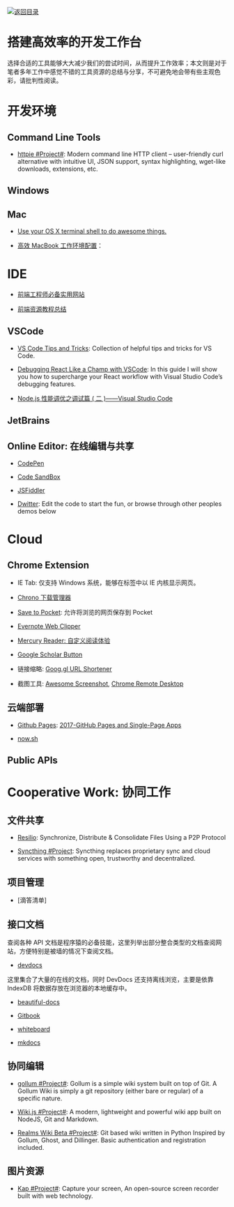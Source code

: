 [![返回目录](https://parg.co/UGo)](https://github.com/wxyyxc1992/Awesome-Reference)

# 搭建高效率的开发工作台

选择合适的工具能够大大减少我们的尝试时间，从而提升工作效率；本文则是对于笔者多年工作中感觉不错的工具资源的总结与分享，不可避免地会带有些主观色彩，请批判性阅读。

# 开发环境

## Command Line Tools

* [httpie #Project#](https://github.com/jakubroztocil/httpie): Modern command line HTTP client – user-friendly curl alternative with intuitive UI, JSON support, syntax highlighting, wget-like downloads, extensions, etc.

## Windows

## Mac

* [Use your OS X terminal shell to do awesome things.](https://github.com/herrbischoff/awesome-osx-command-line)

* [高效 MacBook 工作环境配置](https://zhuanlan.zhihu.com/p/24868436)：

# IDE

* [前端工程师必备实用网站](https://zhuanlan.zhihu.com/p/24513356)

* [前端资源教程总结](https://github.com/jsfront/src/blob/master/qq.md)

## VSCode

* [VS Code Tips and Tricks](https://parg.co/bsk): Collection of helpful tips and tricks for VS Code.

* [Debugging React Like a Champ with VSCode](https://parg.co/Ud5): In this guide I will show you how to supercharge your React workflow with Visual Studio Code’s debugging features.

* [Node.js 性能调优之调试篇 ( 二 )——Visual Studio Code](https://zhuanlan.zhihu.com/p/29554833)

## JetBrains

## Online Editor: 在线编辑与共享

* [CodePen]()

* [Code SandBox]()

* [JSFiddler]()

* [Dwitter](https://www.dwitter.net/): Edit the code to start the fun, or browse through other peoples demos below

# Cloud

## Chrome Extension

* IE Tab: 仅支持 Windows 系统，能够在标签中以 IE 内核显示网页。

* [Chrono 下载管理器](http://6me.us/PFn)

- [Save to Pocket](http://6me.us/Zp5): 允许将浏览的网页保存到 Pocket

* [Evernote Web Clipper](http://6me.us/6ldwK7)

* [Mercury Reader: 自定义阅读体验](http://6me.us/8hOKsH)

- [Google Scholar Button](http://6me.us/wXicA0)

* 链接缩略: [Goog.gl URL Shortener](http://6me.us/vaJuM3)

- 截图工具: [Awesome Screenshot](http://6me.us/lzEw), [Chrome Remote Desktop](http://6me.us/55h)

## 云端部署

* [Github Pages](): [2017-GitHub Pages and Single-Page Apps](https://dev.to/_evansalter/github-pages-and-single-page-apps)

- [now.sh]()

## Public APIs

# Cooperative Work: 协同工作

## 文件共享

* [Resilio](https://www.resilio.com/): Synchronize, Distribute & Consolidate Files Using a P2P Protocol

* [Syncthing #Project](https://syncthing.net/): Syncthing replaces proprietary sync and cloud services with something open, trustworthy and decentralized.

## 项目管理

* [滴答清单]

## 接口文档

查阅各种 API 文档是程序猿的必备技能，这里列举出部分整合类型的文档查阅网站，方便特别是被墙的情况下查阅文档。

* [devdocs](http://devdocs.io/)

这里集合了大量的在线的文档，同时 DevDocs 还支持离线浏览，主要是依靠 IndexDB 将数据存放在浏览器的本地缓存中。

* [beautiful-docs](https://github.com/PharkMillups/beautiful-docs)

* [Gitbook](https://github.com/GitbookIO/gitbook)

* [whiteboard](https://github.com/mpociot/whiteboard)

* [mkdocs](https://github.com/mkdocs/mkdocs/)

## 协同编辑

* [gollum #Project#](https://github.com/gollum/gollum): Gollum is a simple wiki system built on top of Git. A Gollum Wiki is simply a git repository (either bare or regular) of a specific nature.

* [Wiki.js #Project#](https://github.com/Requarks/wiki): A modern, lightweight and powerful wiki app built on NodeJS, Git and Markdown.

* [Realms Wiki Beta #Project#](https://github.com/scragg0x/realms-wiki): Git based wiki written in Python Inspired by Gollum, Ghost, and Dillinger. Basic authentication and registration included.

## 图片资源

* [Kap #Project#](https://getkap.co/): Capture your screen, An open-source screen recorder built with web technology.
